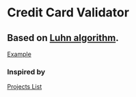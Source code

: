 # Credit Card Validator #
Based on [Luhn algorithm](https://en.wikipedia.org/wiki/Luhn_algorithm).
---
[Example](http://www.freeformatter.com/credit-card-number-generator-validator.html)

### Inspired by ###
[Projects List](https://github.com/karan/Projects-Solutions)